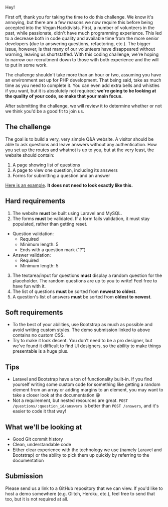 Hey!

First off, thank you for taking the time to do this challenge. We know it's annoying, but there are a few reasons we now require this before being accepted into the Vegan Hacktivists. First, a number of volunteers in the past, while passionate, didn't have much programming experience. This led to a decrease both in code quality and available time from the more senior developers (due to answering questions, refactoring, etc.). The bigger issue, however, is that many of our volunteers have disappeared without warning, leaving us shortstaffed. With this coding challenge, we're hoping to narrow our recruitment down to those with both experience and the will to put in some work.

The challenge shouldn't take more than an hour or two, assuming you have an environment set up for PHP development. That being said, take as much time as you need to complete it. You can even add extra bells and whistles if you want, but it is absolutely not required; **we're going to be looking at the quality of your code, so make that your main focus.**

After submitting the challenge, we will review it to determine whether or not we think you'd be a good fit to join us.

## The challenge

The goal is to build a very, very simple Q&A website. A visitor should be able to ask questions and leave answers without any authentication. How you set up the routes and whatnot is up to you, but at the very least, the website should contain:

1. A page showing list of questions
2. A page to view one question, including its answers
3. Forms for submitting a question and an answer

[Here is an example](https://challenge.veganhacktivists.org). **It does not need to look exactly like this.**

## Hard requirements

1. The website **must** be built using Laravel and MySQL.
2. The forms **must** be validated. If a form fails validation, it must stay populated, rather than getting reset.
  * Question validation:
    * Required
    * Minimum length: 5
    * Ends with a question mark ("?")
  * Answer validation:
    * Required
    * Minimum length: 5
3. The textarea/input for questions **must** display a random question for the placeholder. The random questions are up to you to write! Feel free to have fun with it.
4. The list of questions **must** be sorted from **newest to oldest**.
5. A question's list of answers **must** be sorted from **oldest to newest**.

## Soft requirements

* To the best of your abilities, use Bootstrap as much as possible and avoid writing custom styles. The demo submission linked to above contains no custom CSS.
* Try to make it look decent. You don't need to be a pro designer, but we've found it difficult to find UI designers, so the ability to make things presentable is a huge plus.

## Tips

* Laravel and Bootstrap have a ton of functionality built-in. If you find yourself writing some custom code for something like getting a random element from an array or adding margins to an element, you may want to take a closer look at the documentation :grin:
* Not a requirement, but nested resources are great. `POST /questions/:question_id/answers` is better than `POST /answers`, and it's easier to code it that way!

## What we'll be looking at

* Good Git commit history
* Clean, understandable code
* Either clear experience with the technology we use (namely Laravel and Bootstrap) or the ability to pick them up quickly by referring to the documentation

## Submission

Please send us a link to a GitHub repository that we can view. If you'd like to host a demo somewhere (e.g. Glitch, Heroku, etc.), feel free to send that too, but it is not required at all.
